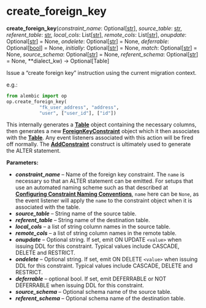 # create_foreign_key

**create_foreign_key**(*constraint_name*:  Optional\[[str]\], *source_table*:  [str], *referent_table*:  [str], *local_cols*:  List\[[str]\], *remote_cols*:  List\[[str]\], *onupdate*:  Optional\[[str]\] = None, *ondelete*:  Optional\[[str]\] = None, *deferrable*:  Optional\[[bool]\] = None, *initially*:  Optional\[[str]\] = None, *match*:  Optional\[[str]\] = None, *source_schema*:  Optional\[[str]\] = None, *referent_schema*:  Optional\[[str]\] = None, **dialect_kw) → Optional\[Table\]

[str]: https://docs.python.org/3/library/stdtypes.html#str
[bool]: https://docs.python.org/3/library/functions.html#bool
[Table]: https://docs.sqlalchemy.org/en/14/core/metadata.html#sqlalchemy.schema.Table
[ForeignKeyConstraint]: https://docs.sqlalchemy.org/en/14/core/constraints.html#sqlalchemy.schema.ForeignKeyConstraint
[AddConstraint]: https://docs.sqlalchemy.org/en/14/core/ddl.html#sqlalchemy.schema.AddConstraint
[Configuring Constraint Naming Conventions]: https://docs.sqlalchemy.org/en/14/core/constraints.html#constraint-naming-conventions

Issue a “create foreign key” instruction using the current migration context.

e.g.:

```python
from alembic import op
op.create_foreign_key(
            "fk_user_address", "address",
            "user", ["user_id"], ["id"])
```

This internally generates a **[Table]** object containing the necessary columns, then generates a new **[ForeignKeyConstraint]** object which it then associates with the **[Table]**. Any event listeners associated with this action will be fired off normally. The **[AddConstraint]** construct is ultimately used to generate the ALTER statement.

**Parameters:**

* ***constraint_name*** – Name of the foreign key constraint. The `name` is necessary so that an ALTER statement can be emitted. For setups that use an automated naming scheme such as that described at **[Configuring Constraint Naming Conventions]**, `name` here can be `None`, as the event listener will apply the `name` to the constraint object when it is associated with the table.
* ***source_table*** – String name of the source table.
* ***referent_table*** – String name of the destination table.
* ***local_cols*** – a list of string column names in the source table.
* ***remote_cols*** – a list of string column names in the remote table.
* ***onupdate*** – Optional string. If set, emit ON UPDATE `<value>` when issuing DDL for this constraint. Typical values include CASCADE, DELETE and RESTRICT.
* ***ondelete*** – Optional string. If set, emit ON DELETE `<value>` when issuing DDL for this constraint. Typical values include CASCADE, DELETE and RESTRICT.
* ***deferrable*** – optional bool. If set, emit DEFERRABLE or NOT DEFERRABLE when issuing DDL for this constraint.
* ***source_schema*** – Optional schema name of the source table.
* ***referent_schema*** – Optional schema name of the destination table.
